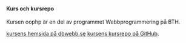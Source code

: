 #### Kurs och kursrepo

Kursen oophp är en del av programmet Webbprogrammering på BTH.

[kursens hemsida på dbwebb.se](https://dbwebb.se/kurser/oophp-v5)
[kursens kursrepo på GitHub](https://github.com/dbwebb-se/oophp).
